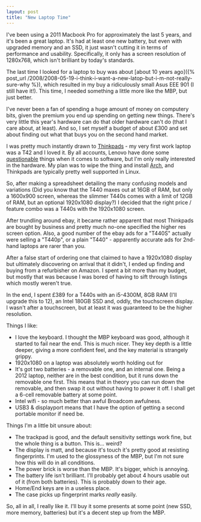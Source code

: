 ```yaml
---
layout: post
title: "New Laptop Time"
---
```

I've been using a 2011 Macbook Pro for approximately the last 5 years, and it's been a great laptop. It's had at least one new battery, but even with upgraded memory and an SSD, it just wasn't cutting it in terms of performance and usability. Specifically, it only has a screen resolution of 1280x768, which isn't brilliant by today's standards.

The last time I looked for a laptop to buy was about [about 10 years ago]({% post_url /2008/2008-05-19-i-think-i-want-a-new-latop-but-i-m-not-really-sure-why %}), which resulted in my buy a ridiculously small Asus EEE 901 (I still have it!). This time, I needed something a little more like the MBP, but just better.

I've never been a fan of spending a huge amount of money on computery bits, given the premium you end up spending on getting new things. There's very little this year's hardware can do that older hardware can't do (that I care about, at least). And so, I set myself a budget of about £300 and set about finding out what that buys you on the second hand market.

I was pretty much instantly drawn to [Thinkpads](https://en.wikipedia.org/wiki/ThinkPad) - my very first work laptop was a T42 and I loved it. By all accounts, Lenovo have done some [questionable](http://www.reuters.com/article/us-lenovo-cybersecurity-idUSKBN0LN0XI20150219) things when it comes to software, but I'm only really interested in the hardware. My plan was to wipe the thing and install [Arch](https://www.archlinux.org/), and Thinkpads are typically pretty well supported in Linux.

So, after making a spreadsheet detailing the many confusing models and variations (Did you know that the T440 maxes out at 16GB of RAM, but only a 1600x900 screen, whereas the slimmer T440s comes with a limit of 12GB of RAM, but an optional 1920x1080 display?) I decided that the right price / feature combo was a T440s with the 1920x1080 screen.

After trundling around ebay, it became rather apparent that most Thinkpads are bought by business and pretty much no-one specified the higher res screen option. Also, a good number of the ebay ads for a "T440S" actually were selling a "T440p", or a plain "T440" - apparently accurate ads for 2nd-hand laptops are rarer than you.

After a false start of ordering one that claimed to have a 1920x1080 display but ultimately discovering on arrival that it didn't, I ended up finding and buying from a refurbisher on Amazon. I spent a bit more than my budget, but mostly that was because I was bored of having to sift through listings which mostly weren't true.

In the end, I spent £389 for a T440s with an i5-4300M, 8GB RAM (I'll upgrade this to 12), an Intel 180GB SSD and, oddly, the touchscreen display. I wasn't after a touchscreen, but at least it was guaranteed to be the higher resolution.

Things I like:

* I love the keyboard. I thought the MBP keyboard was good, although it started to fail near the end. This is much nicer. They key depth is a little deeper, giving a more confident feel, and the key material is strangely grippy.
* 1920x1080 on a laptop was absolutely worth holding out for
* It's got two batteries - a removable one, and an internal one. Being a 2012 laptop, neither are in the best condition, but it runs down the removable one first. This means that in theory you can run down the removable, and then swap it out without having to power it off. I shall get a 6-cell removable battery at some point.
* Intel wifi - so much better than awful Broadcom awfulness.
* USB3 & displayport means that I have the option of getting a second portable monitor if need be.

Things I'm a little bit unsure about:

* The trackpad is good, and the default sensitivity settings work fine, but the whole thing is a button. This is... weird?
* The display is matt, and because it's touch it's pretty good at resisting fingerprints. I'm used to the glossyness of the MBP, but I'm not sure how this will do in all conditions.
* The power brick is worse than the MBP. It's bigger, which is annoying.
* The battery life isn't brilliant. I'll probably get about 4 hours usable out of it (from both batteries). This is probably down to their age.
* Home/End keys are in a useless place.
* The case picks up fingerprint marks *really* easily.

So, all in all, I really like it. I'll buy it some presents at some point (new SSD, more memory, batteries) but it's a decent step up from the MBP.
